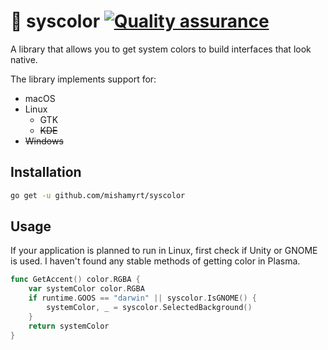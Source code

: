 # 🎨 syscolor [![Quality assurance](https://github.com/mishamyrt/go-syscolor/actions/workflows/quality-assurance.yaml/badge.svg)](https://github.com/mishamyrt/go-syscolor/actions/workflows/quality-assurance.yaml)

A library that allows you to get system colors to build interfaces that look native.

The library implements support for:

- macOS
- Linux
    - GTK
    - ~~KDE~~
- ~~Windows~~

## Installation

```bash
go get -u github.com/mishamyrt/syscolor
```

## Usage

If your application is planned to run in Linux, first check if Unity or GNOME is used. I haven't found any stable methods of getting color in Plasma.

```go
func GetAccent() color.RGBA {
    var systemColor color.RGBA
    if runtime.GOOS == "darwin" || syscolor.IsGNOME() {
        systemColor, _ = syscolor.SelectedBackground()
    }
    return systemColor
}
```


